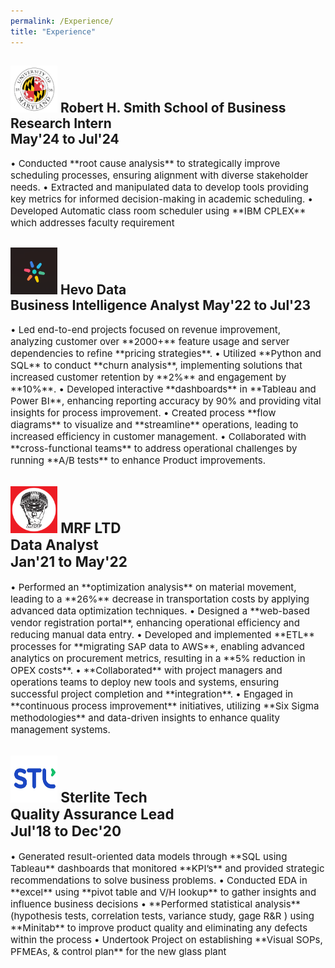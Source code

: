 ```yaml
---
permalink: /Experience/
title: "Experience"
---
```


<img src="/assets/images/UMD.png" alt="UMD logo" width="75" height="75">  **Robert H. Smith School of Business**<br>Research Intern  
May'24 to Jul'24
--------------------------------------------------------------------------------------------------------  
<span style="font-size:15px">
• Conducted **root cause analysis** to strategically improve scheduling processes, ensuring alignment with diverse 
stakeholder needs.  
• Extracted and manipulated data to develop tools providing key metrics for informed decision-making in academic 
scheduling.  
• Developed Automatic class room scheduler using **IBM CPLEX** which addresses faculty requirement 
</span>
 
<img src="/assets/images/HEVO.png" alt="UMD logo" width="75" height="75">  **Hevo Data**<br>Business Intelligence Analyst 
May'22 to Jul'23
--------------------------------------------------------------------------------------------------------  
<span style="font-size:15px">
• Led end-to-end projects focused on revenue improvement, analyzing customer over **2000+** feature usage and server 
dependencies to refine **pricing strategies**.  
• Utilized **Python and SQL** to conduct **churn analysis**, implementing solutions that increased customer retention by 
**2%** and engagement by **10%**.  
• Developed interactive **dashboards** in **Tableau and Power BI**, enhancing reporting accuracy by 90% and providing vital 
insights for process improvement.  
• Created process **flow diagrams** to visualize and **streamline** operations, leading to increased efficiency in customer 
management.  
• Collaborated with **cross-functional teams** to address operational challenges by running **A/B tests** to enhance 
Product improvements.  


  <img src="/assets/images/Mrf-logo.JPG" alt="UMD logo" width="75" height="75">  **MRF LTD**<br>Data Analyst   
Jan'21 to May'22
--------------------------------------------------------------------------------------------------------  
<span style="font-size:15px">
• Performed an **optimization analysis** on material movement, leading to a **26%** decrease in transportation costs by 
applying advanced data optimization techniques.  
• Designed a **web-based vendor registration portal**, enhancing operational efficiency and reducing manual data entry. 
• Developed and implemented **ETL** processes for **migrating SAP data to AWS**, enabling advanced analytics on 
procurement metrics, resulting in a **5% reduction in OPEX costs**.  
• **Collaborated** with project managers and operations teams to deploy new tools and systems, ensuring successful 
project completion and **integration**.  
• Engaged in **continuous process improvement** initiatives, utilizing **Six Sigma methodologies** and data-driven insights 
to enhance quality management systems.  
</span>
  
<img src="/assets/images/STL.png" alt="UMD logo" width="75" height="75">  **Sterlite Tech**<br> Quality Assurance Lead  
Jul'18 to Dec'20
--------------------------------------------------------------------------------------------------------  
<span style="font-size:15px">
• Generated result-oriented data models through **SQL using Tableau** dashboards that monitored **KPI’s** and provided 
strategic recommendations to solve business problems.  
• Conducted EDA in **excel** using **pivot table and V/H lookup** to gather insights and influence business decisions  
• **Performed statistical analysis** (hypothesis tests, correlation tests, variance study, gage R&R ) using **Minitab** to 
improve product quality and eliminating any defects within the process  
• Undertook Project on establishing **Visual SOPs, PFMEAs, & control plan** for the new glass plant  
</span>

